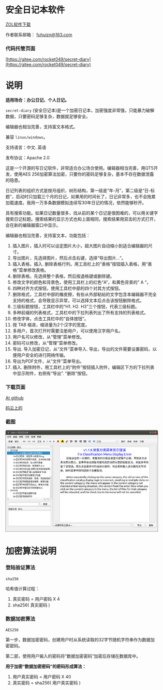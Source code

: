 # 安全日记本软件
[ZOL软件下载](http://xiazai.zol.com.cn/)

作者联系邮箱： fuhuizn@163.com

### 代码托管页面
[https://gitee.com/rocket049/secret-diary](https://gitee.com/rocket049/secret-diary)

# 说明

**适用场合：办公日记、个人日记。**

`secret-diary` (安全日记本)是一个加密日记本，加密强度非常强，只能暴力破解数据，只要密码足够复杂，数据就足够安全。

编辑器也相当完善，支持富文本格式。

兼容 `linux/windows`。

支持语言：中文. 英语

发布协议：Apache 2.0

这是一个开源的写日记软件，非常适合办公场合使用。编辑器相当完善，用QT5开发，使用AES 256加密算法加密，只要你的密码足够复杂，基本不存在数据泄露的隐患。

日记列表的组织方式是按月组织，树形结构，第一级是“年-月”，第二级是“日-标题”，启动时只加载三个月的日记，如果用的时间长了，日记非常多，也不会拖累加载速度。我用一万多条数据模拟连续写30年日记的情况，依然能够秒开。

具有搜索功能。如果日记数量很多，找从前的某个日记是很困难的，可以用关键字搜索日记标题。搜索结果的显示方式也和上面相同，搜索结果用双击的方式打开，会在新的编辑器窗口中显示。

编辑器也相当完善，支持富文本，功能包括：

1. 插入图片，插入时可以设定图片大小，超大图片自动缩小到适合编辑器的尺寸。
2. 导出图片，先选择图片，然后点击右键，选择“导出图片...”。
3. 插入表格，插入. 删除表格行列。用工具栏上的“表格”按钮插入表格，用“表格”菜单修改表格。
4. 删除表格，先选择整个表格，然后按退格键或删除键。
5. 修改文字的颜色和背景色，使用工具栏上的红色“A”，和黄色背景的" A "。
6. 四种对齐方式按钮，使用工具栏中部的四个对其方式按钮。
7. 删除格式，工具栏中部的橡皮擦，有些从外部粘帖的文字包含本编辑器不完全支持的格式，会导致显示异常，可以选择文本后点击该按钮删除格式。
8. 三级标题按钮，工具栏中的“H1. H2. H3”三个按钮，代表三级标题。
9. 多种前缀的列表格式，工具栏中的下拉列表列出了所有支持的列表格式。
10. 修改字体，点击工具栏中的“自体按钮”。
11. 按 TAB 缩进，缩进量为2个汉字的宽度。
12. 多用户，首次打开时需要注册用户，可以使用汉字用户名。
13. 用户名可以修改，从“管理”菜单修改。
14. 密码可以修改，从“管理”菜单修改。
15. 导出. 导入加密日记，从“文件”菜单导入. 导出，导出的文件需要设置密码，以便用户安全的进行网络传输。
16. 导出为PDF文件，从“文件”菜单导出。
17. 插入. 删除附件，用工具栏上的“附件”按钮插入附件，编辑区下方的下拉列表中显示附件，右侧有“导出”. “删除”按钮。

### 下载页面

[At github](https://github.com/rocket049/secret-diary/releases)

[码云上的](https://gitee.com/rocket049/secret-diary/releases)

### 截图
![界面](images/diary.jpg)

# 加密算法说明

### 登陆验证算法
`sha256`

哈希值计算过程： 

1. 真实密码 = 用户密码 X 4
2. sha256( 真实密码 )

### 数据加密算法
`AES256`

第一步，数据加密密码，创建用户时从系统读取的32字节随机字符串作为数据加密密码。

第二部，使用用户输入的密码将“数据加密密码”加密后存储在数据库中。

**用于加密“数据加密密码”的密码形成算法：**

1. 用户真实密码 = 用户密码 X 40
2. 真实密码 = sha256( 用户真实密码 )


